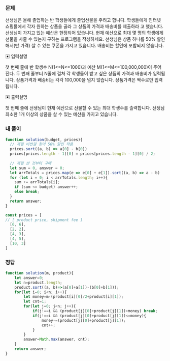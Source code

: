 ### 문제
선생님은 올해 졸업하는 반 학생들에게 졸업선물을 주려고 합니다.
학생들에게 인터넷 쇼핑몰에서 각자 원하는 상품을 골라 그 상품의 가격과 배송비를 제출하라 고 했습니다. 선생님이 가지고 있는 예산은 한정되어 있습니다.
현재 예산으로 최대 몇 명의 학생에게 선물을 사줄 수 있는지 구하는 프로그램을 작성하세요. 선생님은 상품 하나를 50% 할인해서(반 가격) 살 수 있는 쿠폰을 가지고 있습니다. 배송비는 할인에 포함되지 않습니다.

▣ 입력설명

첫 번째 줄에 반 학생수 N(1<=N<=1000)과 예산 M(1<=M<=100,000,000)이 주어진다. 두 번째 줄부터 N줄에 걸쳐 각 학생들이 받고 싶은 상품의 가격과 배송비가 입력됩니다. 상품가격과 배송비는 각각 100,000을 넘지 않습니다. 상품가격은 짝수로만 입력됩니다.

▣ 출력설명

첫 번째 줄에 선생님이 현재 예산으로 선물할 수 있는 최대 학생수를 출력합니다. 선생님 최소한 1개 이상의 상품을 살 수 있는 예산을 가지고 있습니다.

### 내 풀이
```js
function solution(budget, prices){
  // 제일 비싼걸 찾아 50% 할인 적용
  prices.sort((a, b) => a[0] - b[0])
  prices[prices.length - 1][0] = prices[prices.length - 1][0] / 2;
  
  // 제일 싼 것부터 구매
  let sum = 0, answer = 0;
  let arrTotals = prices.map(e => e[0] + e[1]).sort((a, b) => a - b)
  for (let i = 0; i < arrTotals.length; i++){
    sum += arrTotals[i];
    if (sum <= budget) answer++;
    else break;
  }
  return answer;
}  

const prices = [ 
// [ product price, shipment fee ]
  [6, 6],
  [2, 2],
  [4, 3],
  [4, 5],
  [10, 3]
]
```

### 정답
```js
function solution(m, product){
    let answer=0;
    let n=product.length;
    product.sort((a, b)=>(a[0]+a[1])-(b[0]+b[1]));
    for(let i=0; i<n; i++){
        let money=m-(product[i][0]/2+product[i][1]);
        let cnt=1;
        for(let j=0; j<n; j++){
            if(j!==i && (product[j][0]+product[j][1])>money) break;
            if(j!==i && (product[j][0]+product[j][1])<=money){
                money-=(product[j][0]+product[j][1]);
                cnt++;
            }
        }
        answer=Math.max(answer, cnt);
    }  
    return answer;
}
```
